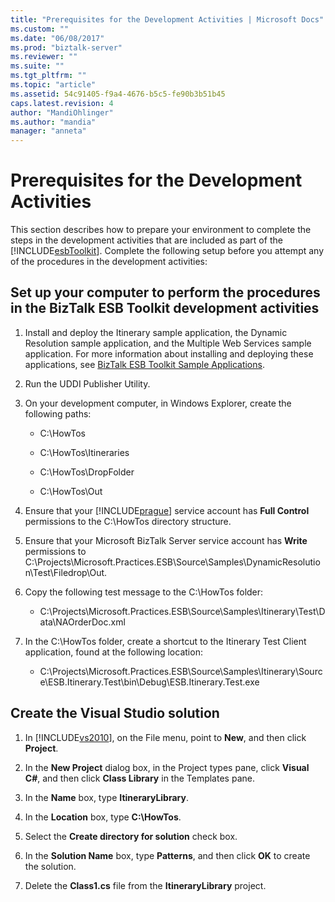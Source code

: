 ```yaml
---
title: "Prerequisites for the Development Activities | Microsoft Docs"
ms.custom: ""
ms.date: "06/08/2017"
ms.prod: "biztalk-server"
ms.reviewer: ""
ms.suite: ""
ms.tgt_pltfrm: ""
ms.topic: "article"
ms.assetid: 54c91405-f9a4-4676-b5c5-fe90b3b51b45
caps.latest.revision: 4
author: "MandiOhlinger"
ms.author: "mandia"
manager: "anneta"
---
```

# Prerequisites for the Development Activities
This section describes how to prepare your environment to complete the steps in the development activities that are included as part of the [!INCLUDE[esbToolkit](../includes/esbtoolkit-md.md)]. Complete the following setup before you attempt any of the procedures in the development activities:  
  
## Set up your computer to perform the procedures in the BizTalk ESB Toolkit development activities  
  
1.  Install and deploy the Itinerary sample application, the Dynamic Resolution sample application, and the Multiple Web Services sample application. For more information about installing and deploying these applications, see [BizTalk ESB Toolkit Sample Applications](../esb-toolkit/biztalk-esb-toolkit-sample-applications.md).  
  
2.  Run the UDDI Publisher Utility.  
  
3.  On your development computer, in Windows Explorer, create the following paths:  
  
    -   C:\HowTos  
  
    -   C:\HowTos\Itineraries  
  
    -   C:\HowTos\DropFolder  
  
    -   C:\HowTos\Out  
  
4.  Ensure that your [!INCLUDE[prague](../includes/prague-md.md)] service account has **Full Control** permissions to the C:\HowTos directory structure.  
  
5.  Ensure that your Microsoft BizTalk Server service account has **Write** permissions to C:\Projects\Microsoft.Practices.ESB\Source\Samples\DynamicResolution\Test\Filedrop\Out.  
  
6.  Copy the following test message to the C:\HowTos folder:  
  
    -   C:\Projects\Microsoft.Practices.ESB\Source\Samples\Itinerary\Test\Data\NAOrderDoc.xml  
  
7.  In the C:\HowTos folder, create a shortcut to the Itinerary Test Client application, found at the following location:  
  
    -   C:\Projects\Microsoft.Practices.ESB\Source\Samples\Itinerary\Source\ESB.Itinerary.Test\bin\Debug\ESB.Itinerary.Test.exe  
  
## Create the Visual Studio solution  
  
1.  In [!INCLUDE[vs2010](../includes/vs2010-md.md)], on the File menu, point to **New**, and then click **Project**.  
  
2.  In the **New Project** dialog box, in the Project types pane, click **Visual C#**, and then click **Class Library** in the Templates pane.  
  
3.  In the **Name** box, type **ItineraryLibrary**.  
  
4.  In the **Location** box, type **C:\HowTos**.  
  
5.  Select the **Create directory for solution** check box.  
  
6.  In the **Solution Name** box, type **Patterns**, and then click **OK** to create the solution.  
  
7.  Delete the **Class1.cs** file from the **ItineraryLibrary** project.